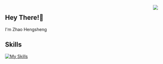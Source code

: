 <a href='https://github.com/zhao-heng-sheng' target="_blank">
  <img align="right" src="https://github-readme-stats.vercel.app/api?username=zhao-heng-sheng&show_icons=true&icon_color=805AD5&text_color=718096&bg_color=ffffff&hide_title=true&count_private=true" />
</a>

## Hey There!👋

I'm Zhao Hengsheng

## Skills

[![My Skills](https://skillicons.dev/icons?i=js,ts,html,css,sass,vue,solidjs,git,vite,vim,vscode,netlify)](https://skillicons.dev)

